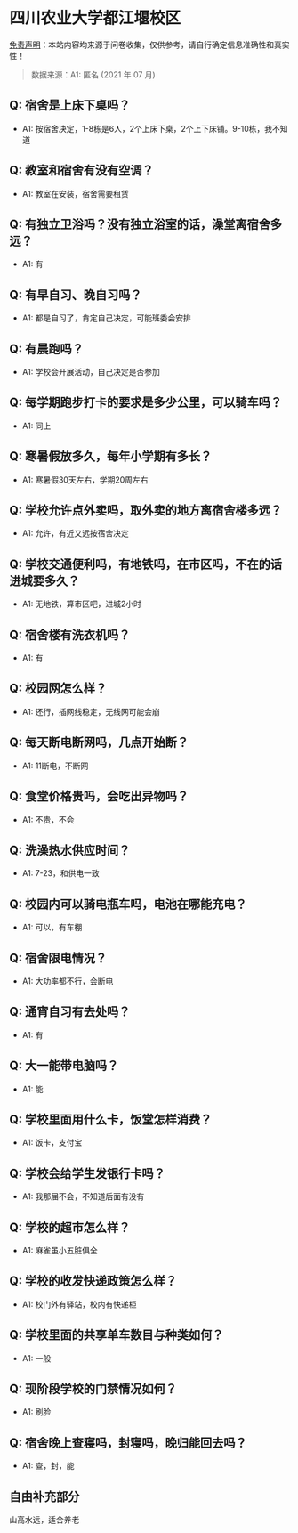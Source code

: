 # 四川农业大学都江堰校区

[免责声明](https://colleges.chat/#_3)：本站内容均来源于问卷收集，仅供参考，请自行确定信息准确性和真实性！

> 数据来源：A1: 匿名 (2021 年 07 月)

## Q: 宿舍是上床下桌吗？

- A1: 按宿舍决定，1-8栋是6人，2个上床下桌，2个上下床铺。9-10栋，我不知道

## Q: 教室和宿舍有没有空调？

- A1: 教室在安装，宿舍需要租赁

## Q: 有独立卫浴吗？没有独立浴室的话，澡堂离宿舍多远？

- A1: 有

## Q: 有早自习、晚自习吗？

- A1: 都是自习了，肯定自己决定，可能班委会安排

## Q: 有晨跑吗？

- A1: 学校会开展活动，自己决定是否参加

## Q: 每学期跑步打卡的要求是多少公里，可以骑车吗？

- A1: 同上

## Q: 寒暑假放多久，每年小学期有多长？

- A1: 寒暑假30天左右，学期20周左右

## Q: 学校允许点外卖吗，取外卖的地方离宿舍楼多远？

- A1: 允许，有近又远按宿舍决定

## Q: 学校交通便利吗，有地铁吗，在市区吗，不在的话进城要多久？

- A1: 无地铁，算市区吧，进城2小时

## Q: 宿舍楼有洗衣机吗？

- A1: 有

## Q: 校园网怎么样？

- A1: 还行，插网线稳定，无线网可能会崩

## Q: 每天断电断网吗，几点开始断？

- A1: 11断电，不断网

## Q: 食堂价格贵吗，会吃出异物吗？

- A1: 不贵，不会

## Q: 洗澡热水供应时间？

- A1: 7-23，和供电一致

## Q: 校园内可以骑电瓶车吗，电池在哪能充电？

- A1: 可以，有车棚

## Q: 宿舍限电情况？

- A1: 大功率都不行，会断电

## Q: 通宵自习有去处吗？

- A1: 有

## Q: 大一能带电脑吗？

- A1: 能

## Q: 学校里面用什么卡，饭堂怎样消费？

- A1: 饭卡，支付宝

## Q: 学校会给学生发银行卡吗？

- A1: 我那届不会，不知道后面有没有

## Q: 学校的超市怎么样？

- A1: 麻雀虽小五脏俱全

## Q: 学校的收发快递政策怎么样？

- A1: 校门外有驿站，校内有快递柜

## Q: 学校里面的共享单车数目与种类如何？

- A1: 一般

## Q: 现阶段学校的门禁情况如何？

- A1: 刷脸

## Q: 宿舍晚上查寝吗，封寝吗，晚归能回去吗？

- A1: 查，封，能

## 自由补充部分

山高水远，适合养老